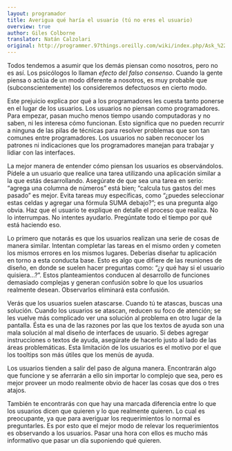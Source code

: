 ```yaml
---
layout: programador
title: Averigua qué haría el usuario (tú no eres el usuario)
overview: true
author: Giles Colborne
translator: Natán Calzolari
original: http://programmer.97things.oreilly.com/wiki/index.php/Ask_%22What_Would_the_User_Do%3F%22_%28You_Are_not_the_User%29
---
```


Todos tendemos a asumir que los demás piensan como nosotros, pero no es así.
Los psicólogos lo llaman *efecto del falso consenso*. Cuando la gente piensa
o actúa de un modo diferente a nosotros, es muy probable que
(subconscientemente) los consideremos defectuosos en cierto modo.

Este prejuicio explica por qué a los programadores les cuesta tanto ponerse
en el lugar de los usuarios. Los usuarios no piensan como programadores. Para
empezar, pasan mucho menos tiempo usando computadoras y no saben, ni les
interesa cómo funcionan. Esto significa que no pueden recurrir a ninguna de las
pilas de técnicas para resolver problemas que son tan comunes entre
programadores. Los usuarios no saben reconocer los patrones ni indicaciones
que los programadores manejan para trabajar y lidiar con las interfaces.

La mejor manera de entender cómo piensan los usuarios es observándolos. Pídele
a un usuario que realice una tarea utilizando una aplicación similar a la que
estás desarrollando. Asegúrate de que sea una tarea en serio: “agrega una
columna de números” está bien; “calcula tus gastos del mes pasado” es mejor.
Evita tareas muy específicas, como “¿puedes seleccionar estas celdas y agregar
una fórmula SUMA debajo?”; es una pregunta algo obvia. Haz que el usuario te
explique en detalle el proceso que realiza. No lo interrumpas. No intentes
ayudarlo. Pregúntate todo el tiempo por qué está haciendo eso.

Lo primero que notarás es que los usuarios realizan una serie de cosas de
manera similar. Intentan completar las tareas en el mismo orden y cometen los
mismos errores en los mismos lugares. Deberías diseñar tu aplicación en torno
a esta conducta base. Esto es algo que difiere de las reuniones de diseño, en
donde se suelen hacer preguntas como: “¿y qué hay si el usuario quisiera…?”.
Estos planteamientos conducen al desarrollo de funciones demasiado complejas
y generan confusión sobre lo que los usuarios realmente desean. Observarlos
eliminará esta confusión.

Verás que los usuarios suelen atascarse. Cuando tú te atascas, buscas una
solución. Cuando los usuarios se atascan, reducen su foco de atención; se les
vuelve más complicado ver una solución al problema en otro lugar de la
pantalla. Ésta es una de las razones por las que los textos de ayuda son una
mala solución al mal diseño de interfaces de usuario. Si debes agregar
instrucciones o textos de ayuda, asegúrate de hacerlo justo al lado de las
áreas problemáticas. Esta limitación de los usuarios es el motivo por el que
los tooltips son más útiles que los menús de ayuda.

Los usuarios tienden a salir del paso de alguna manera. Encontrarán algo que
funcione y se aferrarán a ello sin importar lo complejo que sea, pero es mejor
proveer un modo realmente obvio de hacer las cosas que dos o tres atajos.

También te encontrarás con que hay una marcada diferencia entre lo que los
usuarios dicen que quieren y lo que realmente quieren. Lo cual es preocupante,
ya que para averiguar los requerimientos lo normal es preguntarles. Es por
esto que el mejor modo de relevar los requerimientos es observando a los
usuarios. Pasar una hora con ellos es mucho más informativo que pasar un día
suponiendo qué quieren.

